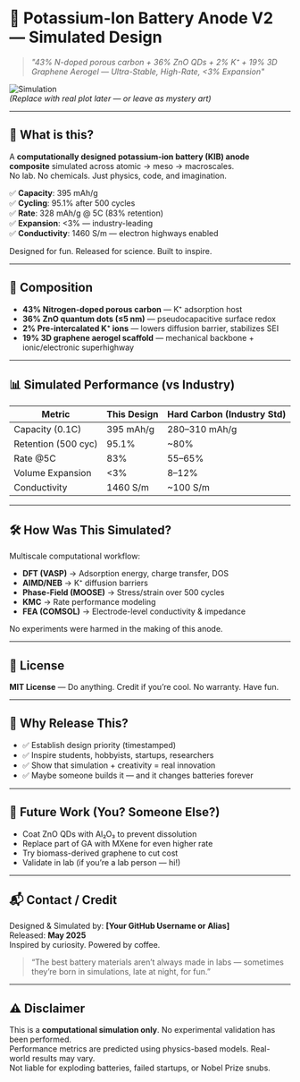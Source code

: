 # 🧪 Potassium-Ion Battery Anode V2 — Simulated Design  
> *"43% N-doped porous carbon + 36% ZnO QDs + 2% K⁺ + 19% 3D Graphene Aerogel — Ultra-Stable, High-Rate, <3% Expansion"*

![Simulation](https://via.placeholder.com/800x300?text=Simulated+KIB+Anode+V2+-+High+Performance)  
*(Replace with real plot later — or leave as mystery art)*

---

## 🎯 What is this?

A **computationally designed potassium-ion battery (KIB) anode composite** simulated across atomic → meso → macroscales.  
No lab. No chemicals. Just physics, code, and imagination.

✅ **Capacity**: 395 mAh/g  
✅ **Cycling**: 95.1% after 500 cycles  
✅ **Rate**: 328 mAh/g @ 5C (83% retention)  
✅ **Expansion**: <3% — industry-leading  
✅ **Conductivity**: 1460 S/m — electron highways enabled

Designed for fun. Released for science. Built to inspire.

---

## 🧬 Composition

- **43% Nitrogen-doped porous carbon** — K⁺ adsorption host
- **36% ZnO quantum dots (≤5 nm)** — pseudocapacitive surface redox
- **2% Pre-intercalated K⁺ ions** — lowers diffusion barrier, stabilizes SEI
- **19% 3D graphene aerogel scaffold** — mechanical backbone + ionic/electronic superhighway

---

## 📊 Simulated Performance (vs Industry)

| Metric                | This Design | Hard Carbon (Industry Std) |
|-----------------------|-------------|----------------------------|
| Capacity (0.1C)       | 395 mAh/g   | 280–310 mAh/g              |
| Retention (500 cyc)   | 95.1%       | ~80%                       |
| Rate @5C              | 83%         | 55–65%                     |
| Volume Expansion      | <3%         | 8–12%                      |
| Conductivity          | 1460 S/m    | ~100 S/m                   |

---

## 🛠️ How Was This Simulated?

Multiscale computational workflow:
- **DFT (VASP)** → Adsorption energy, charge transfer, DOS
- **AIMD/NEB** → K⁺ diffusion barriers
- **Phase-Field (MOOSE)** → Stress/strain over 500 cycles
- **KMC** → Rate performance modeling
- **FEA (COMSOL)** → Electrode-level conductivity & impedance

No experiments were harmed in the making of this anode.

---

## 📜 License

**MIT License** — Do anything. Credit if you’re cool. No warranty. Have fun.

---

## 🙌 Why Release This?

- ✅ Establish design priority (timestamped)
- ✅ Inspire students, hobbyists, startups, researchers
- ✅ Show that simulation + creativity = real innovation
- ✅ Maybe someone builds it — and it changes batteries forever

---

## 🧩 Future Work (You? Someone Else?)

- Coat ZnO QDs with Al₂O₃ to prevent dissolution
- Replace part of GA with MXene for even higher rate
- Try biomass-derived graphene to cut cost
- Validate in lab (if you’re a lab person — hi!)

---

## 📬 Contact / Credit

Designed & Simulated by: **[Your GitHub Username or Alias]**  
Released: **May 2025**  
Inspired by curiosity. Powered by coffee.

> “The best battery materials aren’t always made in labs — sometimes they’re born in simulations, late at night, for fun.”

---

## ⚠️ Disclaimer

This is a **computational simulation only**. No experimental validation has been performed.  
Performance metrics are predicted using physics-based models. Real-world results may vary.  
Not liable for exploding batteries, failed startups, or Nobel Prize snubs.
